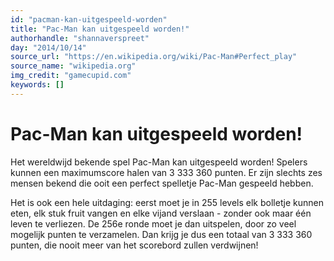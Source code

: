 ```yaml
---
id: "pacman-kan-uitgespeeld-worden"
title: "Pac-Man kan uitgespeeld worden!"
authorhandle: "shannaverspreet"
day: "2014/10/14"
source_url: "https://en.wikipedia.org/wiki/Pac-Man#Perfect_play"
source_name: "wikipedia.org"
img_credit: "gamecupid.com"
keywords: []
---
```

# Pac-Man kan uitgespeeld worden!
Het wereldwijd bekende spel Pac-Man kan uitgespeeld worden! Spelers kunnen een maximumscore halen van 3 333 360 punten. Er zijn slechts zes mensen bekend die ooit een perfect spelletje Pac-Man gespeeld hebben.

Het is ook een hele uitdaging: eerst moet je in 255 levels elk bolletje kunnen eten, elk stuk fruit vangen en elke vijand verslaan - zonder ook maar één leven te verliezen. De 256e ronde moet je dan uitspelen, door zo veel mogelijk punten te verzamelen. Dan krijg je dus een totaal van 3 333 360 punten, die nooit meer van het scorebord zullen verdwijnen!